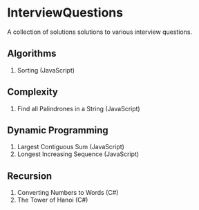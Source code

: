 # InterviewQuestions
A collection of solutions solutions to various interview questions.

## Algorithms
1. Sorting (JavaScript)

## Complexity
1. Find all Palindrones in a String (JavaScript)

## Dynamic Programming
1. Largest Contiguous Sum (JavaScript)
1. Longest Increasing Sequence (JavaScript)

## Recursion
1. Converting Numbers to Words (C#)
1. The Tower of Hanoi (C#)
